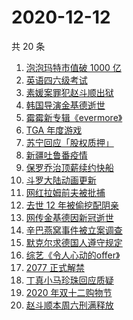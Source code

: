# 2020-12-12

共 20 条

<!-- BEGIN ZHIHUSEARCH -->
<!-- 最后更新时间 Sat Dec 12 2020 23:06:30 GMT+0800 (CST) -->
1. [泡泡玛特市值破 1000 亿](https://www.zhihu.com/search?q=泡泡玛特)
1. [英语四六级考试](https://www.zhihu.com/search?q=四六级考试)
1. [素媛案罪犯赵斗顺出狱](https://www.zhihu.com/search?q=素媛案罪犯)
1. [韩国导演金基德逝世](https://www.zhihu.com/search?q=金基德)
1. [霉霉新专辑《evermore》](https://www.zhihu.com/search?q=evermore)
1. [TGA 年度游戏](https://www.zhihu.com/search?q=tga)
1. [苏宁回应「股权质押」](https://www.zhihu.com/search?q=苏宁)
1. [新疆吐鲁番疫情](https://www.zhihu.com/search?q=新疆疫情)
1. [保罗乔治顶薪续约快船](https://www.zhihu.com/search?q=保罗乔治)
1. [斗罗大陆动画更新](https://www.zhihu.com/search?q=斗罗大陆动画)
1. [网红拉姆前夫被批捕](https://www.zhihu.com/search?q=拉姆前夫)
1. [去世 12 年被偷挖配阴亲](https://www.zhihu.com/search?q=阴亲)
1. [网传金基德因新冠逝世](https://www.zhihu.com/search?q=金基德)
1. [辛巴燕窝事件被立案调查](https://www.zhihu.com/search?q=辛巴燕窝)
1. [默克尔求德国人遵守规定](https://www.zhihu.com/search?q=默克尔)
1. [综艺《令人心动的offer》](https://www.zhihu.com/search?q=令人心动的offer)
1. [2077 正式解禁](https://www.zhihu.com/search?q=赛博朋克2077)
1. [丁真小马珍珠回应质疑](https://www.zhihu.com/search?q=丁真小马)
1. [2020 年双十二购物节](https://www.zhihu.com/search?q=双十二)
1. [赵斗顺本周六刑满释放](https://www.zhihu.com/search?q=素媛案)
<!-- END ZHIHUSEARCH -->

